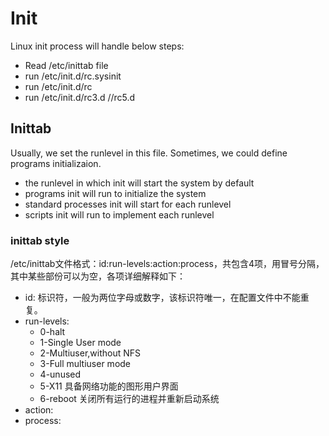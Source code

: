 # Init

Linux init process will handle below steps:
- Read /etc/inittab file
- run /etc/init.d/rc.sysinit
- run /etc/init.d/rc
- run /etc/init.d/rc3.d //rc5.d

## Inittab
Usually, we set the runlevel in this file. Sometimes, we could define programs initializaion.

- the runlevel in which init will start the system by default
- programs init will run to initialize the system
- standard processes init will start for each runlevel
- scripts init will run to implement each runlevel

### inittab style

/etc/inittab文件格式：id:run-levels:action:process，共包含4项，用冒号分隔，其中某些部份可以为空，各项详细解释如下： 

- id: 标识符，一般为两位字母或数字，该标识符唯一，在配置文件中不能重复。
- run-levels: 
	-	0-halt
	-	1-Single User mode
	-	2-Multiuser,without NFS
	-	3-Full multiuser mode
	-	4-unused
	-	5-X11 具备网络功能的图形用户界面
	-	6-reboot 关闭所有运行的进程并重新启动系统
- action:
- process:
